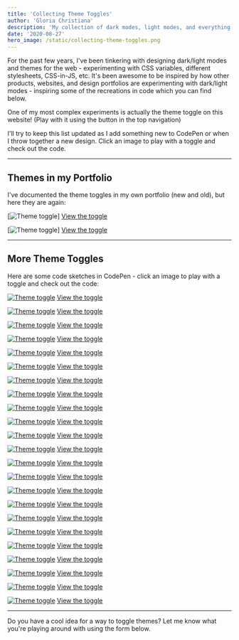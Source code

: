 ```yaml
---
title: 'Collecting Theme Toggles'
author: 'Gloria Christiana'
description: 'My collection of dark modes, light modes, and everything in between'
date: '2020-08-27'
hero_image: /static/collecting-theme-toggles.png
---
```


For the past few years, I've been tinkering with designing dark/light modes and themes for the web - experimenting with CSS variables, different stylesheets, CSS-in-JS, etc. It's been awesome to be inspired by how other products, websites, and design portfolios are experimenting with dark/light modes - inspiring some of the recreations in code which you can find below.

One of my most complex experiments is actually the theme toggle on this website! (Play with it using the button in the top navigation)

I'll try to keep this list updated as I add something new to CodePen or when I throw together a new design. Click an image to play with a toggle and check out the code.

----

## Themes in my Portfolio

I've documented the theme toggles in my own portfolio (new and old), but here they are again:

[![Theme toggle](../static/collecting-theme-toggles_new-p.png)]
[View the toggle](https://ryanparag.com)

[![Theme toggle](../static/collecting-theme-toggles_old-p.png)]
[View the toggle](https://grapalab.com)

----

## More Theme Toggles

Here are some code sketches in CodePen - click an image to play with a toggle and check out the code:

[![Theme toggle](../static/collecting-theme-toggles_1.gif)](https://codepen.io/ryanparag/full/yGaZwr)
[View the toggle](https://codepen.io/ryanparag/full/yGaZwr)

[![Theme toggle](../static/collecting-theme-toggles_2.gif)](https://codepen.io/ryanparag/full/rqVoJw)
[View the toggle](https://codepen.io/ryanparag/full/rqVoJw)

[![Theme toggle](../static/collecting-theme-toggles_3.png)](https://codepen.io/ryanparag/full/XywVEQ)
[View the toggle](https://codepen.io/ryanparag/full/XywVEQ)

[![Theme toggle](../static/collecting-theme-toggles_4.png)](https://codepen.io/ryanparag/full/gZEbOq)
[View the toggle](https://codepen.io/ryanparag/full/gZEbOq)

[![Theme toggle](../static/collecting-theme-toggles_5.png)](https://codepen.io/ryanparag/full/Vgxrbx)
[View the toggle](https://codepen.io/ryanparag/full/Vgxrbx)

[![Theme toggle](../static/collecting-theme-toggles_6.png)](https://codepen.io/ryanparag/full/YmQmmJ)
[View the toggle](https://codepen.io/ryanparag/full/YmQmmJ)

[![Theme toggle](../static/collecting-theme-toggles_7.png)](https://codepen.io/ryanparag/full/RvxWzG)
[View the toggle](https://codepen.io/ryanparag/full/RvxWzG)

[![Theme toggle](../static/collecting-theme-toggles_8.png)](https://codepen.io/ryanparag/full/JVmmgv)
[View the toggle](https://codepen.io/ryanparag/full/JVmmgv)

[![Theme toggle](../static/collecting-theme-toggles_9.png)](https://codepen.io/ryanparag/full/PVvgdP)
[View the toggle](https://codepen.io/ryanparag/full/PVvgdP)

[![Theme toggle](../static/collecting-theme-toggles_10.png)](https://codepen.io/ryanparag/full/WBvdjR)
[View the toggle](https://codepen.io/ryanparag/full/WBvdjR)

[![Theme toggle](../static/collecting-theme-toggles_11.png)](https://codepen.io/ryanparag/full/ZNZzrb)
[View the toggle](https://codepen.io/ryanparag/full/ZNZzrb)

[![Theme toggle](../static/collecting-theme-toggles_12.png)](https://codepen.io/ryanparag/full/vPoGmJ)
[View the toggle](https://codepen.io/ryanparag/full/vPoGmJ)

[![Theme toggle](../static/collecting-theme-toggles_13.png)](https://codepen.io/ryanparag/full/OeNYVg)
[View the toggle](https://codepen.io/ryanparag/full/OeNYVg)

[![Theme toggle](../static/collecting-theme-toggles_14.png)](https://codepen.io/ryanparag/full/yLBvdWR)
[View the toggle](https://codepen.io/ryanparag/full/yLBvdWR)

[![Theme toggle](../static/collecting-theme-toggles_15.png)](https://codepen.io/ryanparag/full/eYObzOP)
[View the toggle](https://codepen.io/ryanparag/full/eYObzOP)

[![Theme toggle](../static/collecting-theme-toggles_16.png)](https://codepen.io/ryanparag/full/rXJgjE)
[View the toggle](https://codepen.io/ryanparag/full/rXJgjE)

[![Theme toggle](../static/collecting-theme-toggles_17.png)](https://codepen.io/ryanparag/full/LYPdpmw)
[View the toggle](https://codepen.io/ryanparag/full/LYPdpmw)

[![Theme toggle](../static/collecting-theme-toggles_18.png)](https://codepen.io/ryanparag/full/NWWRYro)
[View the toggle](https://codepen.io/ryanparag/full/NWWRYro)

[![Theme toggle](../static/collecting-theme-toggles_19.png)](https://codepen.io/ryanparag/full/QWyOVJe)
[View the toggle](https://codepen.io/ryanparag/full/QWyOVJe)

[![Theme toggle](../static/collecting-theme-toggles_20.png)](https://codepen.io/ryanparag/full/agKQaM)
[View the toggle](https://codepen.io/ryanparag/full/agKQaM)

[![Theme toggle](../static/collecting-theme-toggles_21.png)](https://codepen.io/ryanparag/full/VoZJrd)
[View the toggle](https://codepen.io/ryanparag/full/VoZJrd)

[![Theme toggle](../static/collecting-theme-toggles_22.png)](https://codepen.io/ryanparag/full/rNeybEe)
[View the toggle](https://codepen.io/ryanparag/full/rNeybEe)

[![Theme toggle](../static/collecting-theme-toggles_23.png)](https://codepen.io/ryanparag/full/gJXgYw)
[View the toggle](https://codepen.io/ryanparag/full/gJXgYw)

----

Do you have a cool idea for a way to toggle themes? Let me know what you're playing around with using the form below.